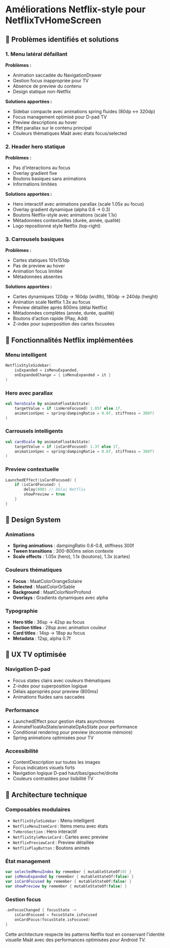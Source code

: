 # Améliorations Netflix-style pour NetflixTvHomeScreen

## 🎯 Problèmes identifiés et solutions

### 1. Menu latéral défaillant

**Problèmes :**

- Animation saccadée du NavigationDrawer
- Gestion focus inappropriée pour TV
- Absence de preview du contenu
- Design statique non-Netflix

**Solutions apportées :**

- Sidebar compacte avec animations spring fluides (80dp ↔ 320dp)
- Focus management optimisé pour D-pad TV
- Preview descriptions au hover
- Effet parallax sur le contenu principal
- Couleurs thématiques Maât avec états focus/selected

### 2. Header hero statique

**Problèmes :**

- Pas d'interactions au focus
- Overlay gradient fixe
- Boutons basiques sans animations
- Informations limitées

**Solutions apportées :**

- Hero interactif avec animations parallax (scale 1.05x au focus)
- Overlay gradient dynamique (alpha 0.6 → 0.3)
- Boutons Netflix-style avec animations (scale 1.1x)
- Métadonnées contextuelles (durée, année, qualité)
- Logo repositionné style Netflix (top-right)

### 3. Carrousels basiques

**Problèmes :**

- Cartes statiques 101x151dp
- Pas de preview au hover
- Animation focus limitée
- Métadonnées absentes

**Solutions apportées :**

- Cartes dynamiques 120dp → 160dp (width), 180dp → 240dp (height)
- Animation scale Netflix 1.3x au focus
- Preview détaillée après 800ms (délai Netflix)
- Métadonnées complètes (année, durée, qualité)
- Boutons d'action rapide (Play, Add)
- Z-index pour superposition des cartes focusées

## 🚀 Fonctionnalités Netflix implémentées

### Menu intelligent

```kotlin
NetflixStyleSidebar(
    isExpanded = isMenuExpanded,
    onExpandedChange = { isMenuExpanded = it }
)
```

### Hero avec parallax

```kotlin
val heroScale by animateFloatAsState(
    targetValue = if (isHeroFocused) 1.05f else 1f,
    animationSpec = spring(dampingRatio = 0.8f, stiffness = 300f)
)
```

### Carrousels intelligents

```kotlin
val cardScale by animateFloatAsState(
    targetValue = if (isCardFocused) 1.3f else 1f,
    animationSpec = spring(dampingRatio = 0.6f, stiffness = 300f)
)
```

### Preview contextuelle

```kotlin
LaunchedEffect(isCardFocused) {
    if (isCardFocused) {
        delay(800) // Délai Netflix
        showPreview = true
    }
}
```

## 🎨 Design System

### Animations

- **Spring animations** : dampingRatio 0.6-0.8, stiffness 300f
- **Tween transitions** : 300-800ms selon contexte
- **Scale effects** : 1.05x (hero), 1.1x (boutons), 1.3x (cartes)

### Couleurs thématiques

- **Focus** : MaatColorOrangeSolaire
- **Selected** : MaatColorOrSable
- **Background** : MaatColorNoirProfond
- **Overlays** : Gradients dynamiques avec alpha

### Typographie

- **Hero title** : 36sp → 42sp au focus
- **Section titles** : 28sp avec animation couleur
- **Card titles** : 14sp → 18sp au focus
- **Metadata** : 12sp, alpha 0.7f

## 📱 UX TV optimisée

### Navigation D-pad

- Focus states clairs avec couleurs thématiques
- Z-index pour superposition logique
- Délais appropriés pour preview (800ms)
- Animations fluides sans saccades

### Performance

- LaunchedEffect pour gestion états asynchrones
- AnimateFloatAsState/animateDpAsState pour performance
- Conditional rendering pour preview (économie mémoire)
- Spring animations optimisées pour TV

### Accessibilité

- ContentDescription sur toutes les images
- Focus indicators visuels forts
- Navigation logique D-pad haut/bas/gauche/droite
- Couleurs contrastées pour lisibilité TV

## 🔧 Architecture technique

### Composables modulaires

- `NetflixStyleSidebar` : Menu intelligent
- `NetflixMenuItemCard` : Items menu avec états
- `TvHeroSection` : Hero interactif
- `NetflixStyleMovieCard` : Cartes avec preview
- `NetflixPreviewCard` : Preview détaillée
- `NetflixPlayButton` : Boutons animés

### État management

```kotlin
var selectedMenuIndex by remember { mutableStateOf(0) }
var isMenuExpanded by remember { mutableStateOf(false) }
var isCardFocused by remember { mutableStateOf(false) }
var showPreview by remember { mutableStateOf(false) }
```

### Gestion focus

```kotlin
.onFocusChanged { focusState ->
    isCardFocused = focusState.isFocused
    onCardFocus(focusState.isFocused)
}
```

Cette architecture respecte les patterns Netflix tout en conservant l'identité visuelle Maât avec
des performances optimisées pour Android TV.
